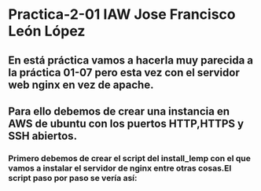 # Practica-2-01 IAW Jose Francisco León López
## En está práctica vamos a hacerla muy parecida a la práctica 01-07 pero esta vez con el servidor web nginx en vez de apache.
## Para ello debemos de crear una instancia en AWS de ubuntu con los puertos HTTP,HTTPS y SSH abiertos.
### Primero debemos de crear el script del install_lemp con el que vamos a instalar el servidor de nginx entre otras cosas.El script paso por paso se vería así:

